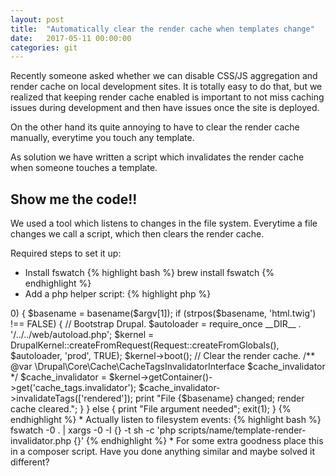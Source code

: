 ```yaml
---
layout: post
title:  "Automatically clear the render cache when templates change"
date:   2017-05-11 00:00:00
categories: git
---
```

Recently someone asked whether we can disable CSS/JS aggregation and render cache on local development sites. It is totally easy to do that, but we realized that keeping render cache enabled is important to not miss caching issues during development and then have issues once the site is deployed.

On the other hand its quite annoying to have to clear the render cache manually, everytime you touch any template.

As solution we have written a script which invalidates the render cache when someone touches a template.

## Show me the code!!

We used a tool which listens to changes in the file system.
Everytime a file changes we call a script, which then clears the render cache.

Required steps to set it up:

* Install fswatch {% highlight bash %}
  brew install fswatch
{% endhighlight %}
* Add a php helper script:
 {% highlight php %}
<?php

/**
 * @file
 * This file invalidates render cache if any html.twig file is touched.
 */

use Drupal\Core\DrupalKernel;
use Symfony\Component\HttpFoundation\Request;

// Safeguard against any access via the webserver.
if (php_sapi_name() !== 'cli') {
  exit(1);
}

if (count($argv) > 0) {
  $basename = basename($argv[1]);
  if (strpos($basename, 'html.twig') !== FALSE) {

    // Bootstrap Drupal.
    $autoloader = require_once __DIR__ . '/../../web/autoload.php';

    $kernel = DrupalKernel::createFromRequest(Request::createFromGlobals(), $autoloader, 'prod', TRUE);
    $kernel->boot();

    // Clear the render cache.
    /** @var \Drupal\Core\Cache\CacheTagsInvalidatorInterface $cache_invalidator */
    $cache_invalidator = $kernel->getContainer()->get('cache_tags.invalidator');
    $cache_invalidator->invalidateTags(['rendered']);

    print "File {$basename} changed; render cache cleared.";
  }
}
else {
  print "File argument needed";
  exit(1);
}

{% endhighlight %}
* Actually listen to filesystem events:
{% highlight bash %}
  fswatch -0 . | xargs -0 -I {} -t sh -c 'php scripts/name/template-render-invalidator.php {}'
{% endhighlight %}
* For some extra goodness place this in a composer script.

Have you done anything similar and maybe solved it different?
